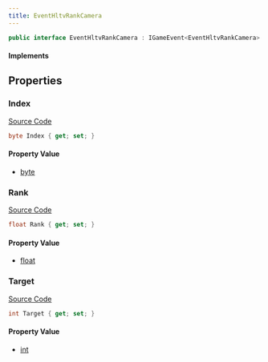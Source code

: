 ```yaml
---
title: EventHltvRankCamera
---
```


```csharp
public interface EventHltvRankCamera : IGameEvent<EventHltvRankCamera>
```

#### Implements

## Properties

### Index

[Source Code](https://github.com/swiftly-solution/swiftlys2/blob/main/managed/src/SwiftlyS2.Generated/GameEvents/Interfaces/EventHltvRankCamera.cs#L24)

```csharp
byte Index { get; set; }
```

#### Property Value

- [byte](https://learn.microsoft.com/dotnet/api/system.byte)

### Rank

[Source Code](https://github.com/swiftly-solution/swiftlys2/blob/main/managed/src/SwiftlyS2.Generated/GameEvents/Interfaces/EventHltvRankCamera.cs#L31)

```csharp
float Rank { get; set; }
```

#### Property Value

- [float](https://learn.microsoft.com/dotnet/api/system.single)

### Target

[Source Code](https://github.com/swiftly-solution/swiftlys2/blob/main/managed/src/SwiftlyS2.Generated/GameEvents/Interfaces/EventHltvRankCamera.cs#L38)

```csharp
int Target { get; set; }
```

#### Property Value

- [int](https://learn.microsoft.com/dotnet/api/system.int32)


